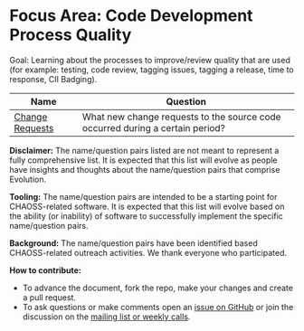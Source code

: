 # Focus Area: Code Development Process Quality

Goal: Learning about the processes to improve/review quality that are used (for example: testing, code review, tagging issues, tagging a release, time to response, CII Badging).

Name | Question
--- | ---
[Change Requests](change-requests.md) | What new change requests to the source code occurred during a certain period?

**Disclaimer:**
The name/question pairs listed are not meant to represent a fully comprehensive list. It is expected that this list will evolve as people have insights and thoughts about the name/question pairs that comprise Evolution.

**Tooling:**
The name/question pairs are intended to be a starting point for CHAOSS-related software. It is expected that this list will evolve based on the ability (or inability) of software to successfully implement the specific name/question pairs.

**Background:**
The name/question pairs have been identified based CHAOSS-related outreach activities. We thank everyone who participated.

**How to contribute:**
- To advance the document, fork the repo, make your changes and create a pull request.
- To ask questions or make comments open an [issue on GitHub][issue] or join the discussion on the [mailing list or weekly calls](https://chaoss.community/participate/).

[issue]: https://github.com/chaoss/evolution/issues